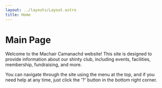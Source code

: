 ```yaml
---
layout: ../layouts/Layout.astro
title: Home
---
```


# Main Page

Welcome to the Machair Camanachd website! This site is designed to provide information about our shinty club, including events, facilities, membership, fundraising, and more. 

You can navigate through the site using the menu at the top, and if you need help at any time, just click the '?' button in the bottom right corner.